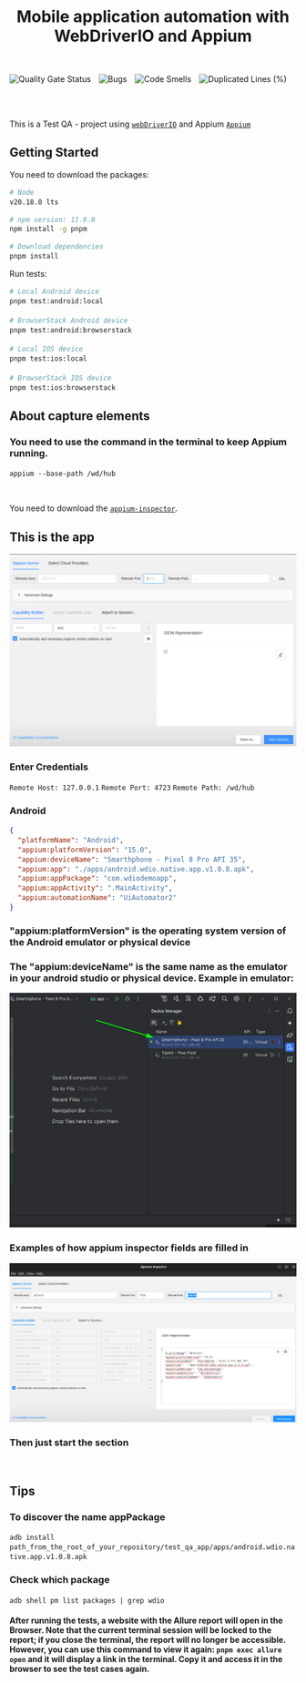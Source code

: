 <h1 align="center">Mobile application automation with WebDriverIO and Appium</h1>
<br />

<p align="left">
  <img src="https://sonarcloud.io/api/project_badges/measure?project=DougSantos3_test_qa_app&metric=alert_status" alt="Quality Gate Status" style="margin-right: 10px;" />
  <img src="https://sonarcloud.io/api/project_badges/measure?project=DougSantos3_test_qa_app&metric=bugs" alt="Bugs" style="margin-right: 10px;" />
  <img src="https://sonarcloud.io/api/project_badges/measure?project=DougSantos3_test_qa_app&metric=code_smells" alt="Code Smells" style="margin-right: 10px;" />
  <img src="https://sonarcloud.io/api/project_badges/measure?project=DougSantos3_test_qa_app&metric=duplicated_lines_density" alt="Duplicated Lines (%)" />
</p>


<br>
<br>

This is a Test QA - project using [`webDriverIO`](https://webdriver.io/)
and Appium [`Appium`](https://appium.io/docs/en/latest/)

## Getting Started

You need to download the packages:

```bash
# Node
v20.18.0 lts
```

```bash
# npm version: 11.0.0
npm install -g pnpm
```
```bash
# Download dependencies
pnpm install
```

Run tests:

```bash
# Local Android device
pnpm test:android:local

# BrowserStack Android device
pnpm test:android:browserstack

# Local IOS device
pnpm test:ios:local

# BrowserStack IOS device
pnpm test:ios:browserstack
```

## About capture elements
### You need to use the command in the terminal to keep Appium running.
`appium --base-path /wd/hub`

<br>

You need to download the [`appium-inspector`](https://github.com/appium/appium-inspector/releases/tag/v2024.12.1).

## This is the app
![alt text](images/appium_inspector_empty_.png)


### Enter Credentials
`Remote Host: 127.0.0.1`
`Remote Port: 4723` 
`Remote Path: /wd/hub`

### Android
```json
{
  "platformName": "Android",
  "appium:platformVersion": "15.0",
  "appium:deviceName": "Smarthphone - Pixel 8 Pro API 35",
  "appium:app": "./apps/android.wdio.native.app.v1.0.8.apk",
  "appium:appPackage": "com.wdiodemoapp",
  "appium:appActivity": ".MainActivity",
  "appium:automationName": "UiAutomator2"
} 
```

### "appium:platformVersion" is the operating system version of the Android emulator or physical device

### The "appium:deviceName" is the same name as the emulator in your android studio or physical device. Example in emulator: 
![alt text](images/android_studio.png)

### Examples of how appium inspector fields are filled in
![alt text](/images/appium_inspector_filled.png )



### Then just start the section

<br>

## Tips
### To discover the name appPackage
`adb install path_from_the_root_of_your_repository/test_qa_app/apps/android.wdio.native.app.v1.0.8.apk`

### Check which package 
`adb shell pm list packages | grep wdio`


#### After running the tests, a website with the Allure report will open in the Browser. Note that the current terminal session will be locked to the report; if you close the terminal, the report will no longer be accessible. However, you can use this command to view it again: `pnpm exec allure open` and it will display a link in the terminal. Copy it and access it in the browser to see the test cases again.